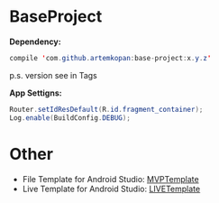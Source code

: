 # BaseProject

<b>Dependency:</b>

```java
compile 'com.github.artemkopan:base-project:x.y.z'
```
p.s. version see in Tags

<b>App Settigns:</b>

```java 
Router.setIdResDefault(R.id.fragment_container); 
Log.enable(BuildConfig.DEBUG); 
```

# Other
* File Template for Android Studio:
  <a href="https://github.com/artemkopan/MVPTemplate">MVPTemplate</a>
* Live Template for Android Studio:
  <a href="https://github.com/artemkopan/LIVETemplate">LIVETemplate</a>
 
